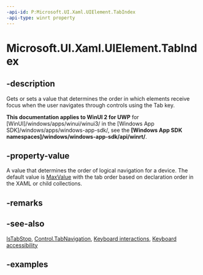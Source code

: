 ```yaml
---
-api-id: P:Microsoft.UI.Xaml.UIElement.TabIndex
-api-type: winrt property
---
```


# Microsoft.UI.Xaml.UIElement.TabIndex

<!--
public int TabIndex { get; set; }
-->

## -description

Gets or sets a value that determines the order in which elements receive focus when the user navigates through controls using the Tab key.

**This documentation applies to WinUI 2 for UWP** for [WinUI]/windows/apps/winui/winui3/ in the [Windows App SDK]/windows/apps/windows-app-sdk/, see the **[Windows App SDK namespaces]/windows/windows-app-sdk/api/winrt/**.

## -property-value

A value that determines the order of logical navigation for a device. The default value is [MaxValue](/dotnet/api/system.int32.maxvalue?view=dotnet-uwp-10.0&preserve-view=true) with the tab order based on declaration order in the XAML or child collections.

## -remarks

## -see-also

[IsTabStop](uielement_istabstop.md), [Control.TabNavigation](../microsoft.ui.xaml.controls/control_tabnavigation.md), [Keyboard interactions](/windows/apps/design/input/keyboard-interactions), [Keyboard accessibility](/windows/apps/design/accessibility/keyboard-accessibility)

## -examples
